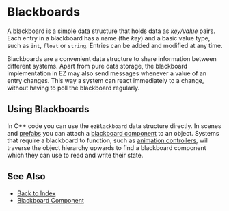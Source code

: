 # Blackboards

A blackboard is a simple data structure that holds data as *key/value* pairs. Each entry in a blackboard has a name (the *key*) and a basic value type, such as `int`, `float` or `string`. Entries can be added and modified at any time.

Blackboards are a convenient data structure to share information between different systems. Apart from pure data storage, the blackboard implementation in EZ may also send messages whenever a value of an entry changes. This way a system can react immediately to a change, without having to poll the blackboard regularly.

## Using Blackboards

In C++ code you can use the `ezBlackboard` data structure directly. In scenes and [prefabs](../prefabs/prefabs-overview.md) you can attach a [blackboard component](blackboard-component.md) to an object. Systems that require a blackboard to function, such as [animation controllers](../animation/skeletal-animation/animation-controller/animation-controller-component.md), will traverse the object hierarchy upwards to find a blackboard component which they can use to read and write their state.

## See Also

* [Back to Index](../index.md)
* [Blackboard Component](blackboard-component.md)
